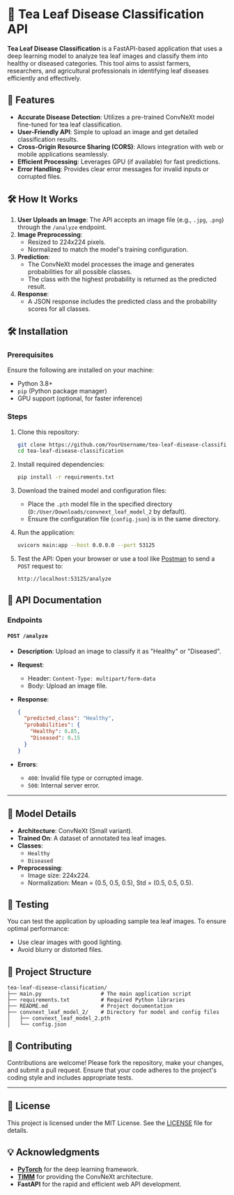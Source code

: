 
# 🌿 Tea Leaf Disease Classification API

**Tea Leaf Disease Classification** is a FastAPI-based application that uses a deep learning model to analyze tea leaf images and classify them into healthy or diseased categories. This tool aims to assist farmers, researchers, and agricultural professionals in identifying leaf diseases efficiently and effectively.



## 🚀 Features

- **Accurate Disease Detection**: Utilizes a pre-trained ConvNeXt model fine-tuned for tea leaf classification.
- **User-Friendly API**: Simple to upload an image and get detailed classification results.
- **Cross-Origin Resource Sharing (CORS)**: Allows integration with web or mobile applications seamlessly.
- **Efficient Processing**: Leverages GPU (if available) for fast predictions.
- **Error Handling**: Provides clear error messages for invalid inputs or corrupted files.



## 🛠️ How It Works

1. **User Uploads an Image**: The API accepts an image file (e.g., `.jpg`, `.png`) through the `/analyze` endpoint.
2. **Image Preprocessing**:
   - Resized to 224x224 pixels.
   - Normalized to match the model's training configuration.
3. **Prediction**:
   - The ConvNeXt model processes the image and generates probabilities for all possible classes.
   - The class with the highest probability is returned as the predicted result.
4. **Response**:
   - A JSON response includes the predicted class and the probability scores for all classes.



## 🛠️ Installation

### Prerequisites

Ensure the following are installed on your machine:
- Python 3.8+
- `pip` (Python package manager)
- GPU support (optional, for faster inference)

### Steps

1. Clone this repository:
   ```bash
   git clone https://github.com/YourUsername/tea-leaf-disease-classification.git
   cd tea-leaf-disease-classification
   ```

2. Install required dependencies:
   ```bash
   pip install -r requirements.txt
   ```

3. Download the trained model and configuration files:
   - Place the `.pth` model file in the specified directory (`D:/User/Downloads/convnext_leaf_model_2` by default).
   - Ensure the configuration file (`config.json`) is in the same directory.

4. Run the application:
   ```bash
   uvicorn main:app --host 0.0.0.0 --port 53125
   ```

5. Test the API:
   Open your browser or use a tool like [Postman](https://www.postman.com/) to send a `POST` request to:
   ```
   http://localhost:53125/analyze
   ```



## 📖 API Documentation

### Endpoints

#### **`POST /analyze`**

- **Description**: Upload an image to classify it as "Healthy" or "Diseased".
- **Request**:
  - Header: `Content-Type: multipart/form-data`
  - Body: Upload an image file.
- **Response**:
  ```json
  {
    "predicted_class": "Healthy",
    "probabilities": {
      "Healthy": 0.85,
      "Diseased": 0.15
    }
  }
  ```

- **Errors**:
  - `400`: Invalid file type or corrupted image.
  - `500`: Internal server error.

---

## 🧠 Model Details

- **Architecture**: ConvNeXt (Small variant).
- **Trained On**: A dataset of annotated tea leaf images.
- **Classes**: 
  - `Healthy`
  - `Diseased`
- **Preprocessing**:
  - Image size: 224x224.
  - Normalization: Mean = (0.5, 0.5, 0.5), Std = (0.5, 0.5, 0.5).



## 🧪 Testing

You can test the application by uploading sample tea leaf images. To ensure optimal performance:
- Use clear images with good lighting.
- Avoid blurry or distorted files.



## 📂 Project Structure

```
tea-leaf-disease-classification/
├── main.py                   # The main application script
├── requirements.txt          # Required Python libraries
├── README.md                 # Project documentation
├── convnext_leaf_model_2/    # Directory for model and config files
│   ├── convnext_leaf_model_2.pth
│   └── config.json
```



## 🤝 Contributing

Contributions are welcome! Please fork the repository, make your changes, and submit a pull request. Ensure that your code adheres to the project's coding style and includes appropriate tests.

---

## 📜 License

This project is licensed under the MIT License. See the [LICENSE](LICENSE) file for details.



## 💡 Acknowledgments

- **[PyTorch](https://pytorch.org/)** for the deep learning framework.
- **[TIMM](https://github.com/huggingface/timm)** for providing the ConvNeXt architecture.
- **FastAPI** for the rapid and efficient web API development.


